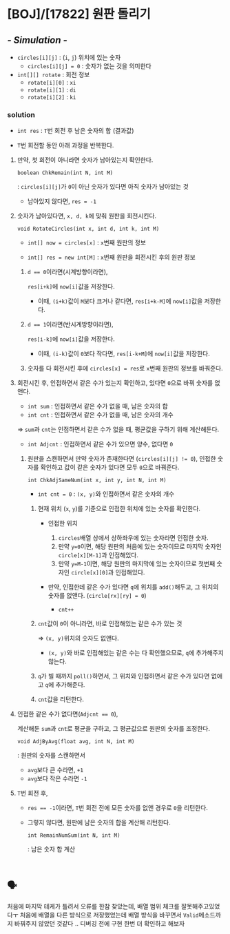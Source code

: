 # [BOJ]/[17822] 원판 돌리기

## *- Simulation -*

* `circles[i][j]` : (`i`, `j`) 위치에 있는 숫자
  * `circles[i][j] = 0` : 숫자가 없는 것을 의미한다
* `int[][] rotate` : 회전 정보
  * `rotate[i][0]` : `xi`
  * `rotate[i][1]` : `di`
  * `rotate[i][2]` : `ki`

### solution

* `int res` : `T`번 회전 후 남은 숫자의 합 (결과값)

* `T`번 회전할 동안 아래 과정을 반복한다.

1. 만약, 첫 회전이 아니라면 숫자가 남아있는지 확인한다.

   `boolean ChkRemain(int N, int M)`

   : `circles[i][j]`가 `0`이 아닌 숫자가 있다면 아직 숫자가 남아있는 것

   * 남아있지 않다면, `res = -1`

2. 숫자가 남아있다면, `x, d, k`에 맞춰 원판을 회전시킨다.

   `void RotateCircles(int x, int d, int k, int M)`

   * `int[] now = circles[x]` : `x`번째 원판의 정보

   * `int[] res = new int[M]` : `x`번째 원판을 회전시킨 후의 원판 정보

   1. `d == 0`이라면(시계방향이라면),

      `res[i+k]`에 `now[i]`값을 저장한다.

      * 이때, `(i+k)`값이 `M`보다 크거나 같다면, `res[i+k-M]`에 `now[i]`값을 저장한다.

   2. `d == 1`이라면(반시계방향이라면),

      `res[i-k]`에 `now[i]`값을 저장한다.

      * 이때, `(i-k)`값이 `0`보다 작다면, `res[i-k+M]`에 `now[i]`값을 저장한다.

   3. 숫자를 다 회전시킨 후에 `circles[x] = res`로 `x`번째 원판의 정보를 바꿔준다.

3. 회전시킨 후, 인접하면서 같은 수가 있는지 확인하고, 있다면 `0`으로 바꿔 숫자를 없앤다.

   * `int sum` : 인접하면서 같은 수가 없을 때, 남은 숫자의 합
   * `int cnt` : 인접하면서 같은 수가 없을 때, 남은 숫자의 개수

   => `sum`과 `cnt`는 인접하면서 같은 수가 없을 때, 평균값을 구하기 위해 계산해둔다.

   * `int Adjcnt` : 인접하면서 같은 수가 있으면 양수, 없다면 `0`

   1. 원판을 스캔하면서 만약 숫자가 존재한다면 (`circles[i][j] != 0`), 인접한 숫자를 확인하고 값이 같은 숫자가 있다면 모두 `0`으로 바꿔준다.

      `int ChkAdjSameNum(int x, int y, int N, int M)`

      * `int cnt = 0` : `(x, y)`와 인접하면서 같은 숫자의 개수

      1. 현재 위치 (`x`, `y`)를 기준으로 인접한 위치에 있는 숫자를 확인한다.

         * 인접한 위치
           1. `circles`배열 상에서 상하좌우에 있는 숫자라면 인접한 숫자.
           2. 만약 `y=0`이면, 해당 원판의 처음에 있는 숫자이므로 마지막 숫자인 `circle[x][M-1]`과 인접해있다.
           3. 만약 `y=M-1`이면, 해당 원판의 마지막에 있는 숫자이므로 첫번째 숫자인 `circle[x][0]`과 인접해있다.

         * 만약, 인접한데 같은 수가 있다면 `q`에 위치를 `add()`해두고, 그 위치의 숫자를 없앤다. (`circle[rx][ry] = 0`)
           * `cnt++`

      2. `cnt`값이 `0`이 아니라면, 바로 인접해있는 같은 수가 있는 것

         => `(x, y)`위치의 숫자도 없앤다.

         * `(x, y)`와 바로 인접해있는 같은 수는 다 확인했으므로, `q`에 추가해주지 않는다.

      3. `q`가 빌 때까지 `poll()`하면서, 그 위치와 인접하면서 같은 수가 있다면 없애고 `q`에 추가해준다.

      4. `cnt`값을 리턴한다.

4. 인접한 같은 수가 없다면(`Adjcnt == 0`), 

   계산해둔 `sum`과 `cnt`로 평균을 구하고, 그 평균값으로 원판의 숫자를 조정한다.

   `void AdjByAvg(float avg, int N, int M)`

   : 원판의 숫자를 스캔하면서

   * `avg`보다 큰 수라면, `+1`
   * `avg`보다 작은 수라면 `-1`

5. `T`번 회전 후,

   * `res == -1`이라면, `T`번 회전 전에 모든 숫자를 없앤 경우로 `0`을 리턴한다.

   * 그렇지 않다면, 원판에 남은 숫자의 합을 계산해 리턴한다.

     `int RemainNumSum(int N, int M)`

     : 남은 숫자 합 계산

</br>

## :speaking_head:

처음에 마지막 테케가 틀려서 오류를 한참 찾았는데, 배열 범위 체크를 잘못해주고있었다ㅜ 처음에 배열을 다른 방식으로 저장했었는데 배열 방식을 바꾸면서 `Valid`메소드까지 바꿔주지 않았던 것같다 .. 디버깅 전에 구현 한번 더 확인하고 해보자



